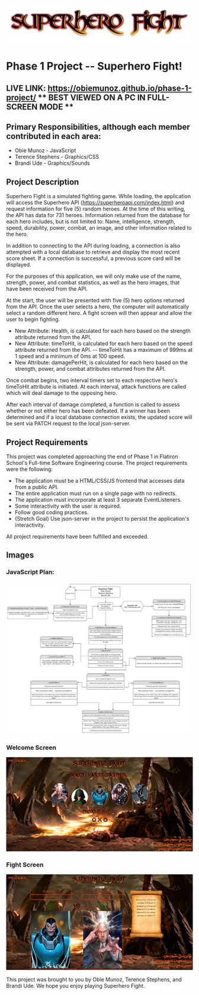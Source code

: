 ![superhero-fight-banner](./assets/superhero-fight-banner.png)

# Phase 1 Project -- Superhero Fight!
## LIVE LINK: https://obiemunoz.github.io/phase-1-project/  ** BEST VIEWED ON A PC IN FULL-SCREEN MODE **
## Primary Responsibilities, although each member contributed in each area:
- Obie Munoz - JavaScript
- Terence Stephens - Graphics/CSS
- Brandi Ude - Graphics/Sounds

## Project Description
Superhero Fight is a simulated fighting game. While loading, the application will access the Superhero API (https://superheroapi.com/index.html) and request information for five (5) random heroes. At the time of this writing, the API has data for 731 heroes. Information returned from the database for each hero includes, but is not limited to: Name, intelligence, strength, speed, durability, power, combat, an image, and other information related to the hero.

In addition to connecting to the API during loading, a connection is also attempted with a local database to retrieve and display the most recent score sheet. If a connection is successful, a previous score card will be displayed.

For the purposes of this application, we will only make use of the name, strength, power, and combat statistics, as well as the hero images, that have been received from the API.

At the start, the user will be presented with five (5) hero options returned from the API. Once the user selects a hero, the computer will automatically select a random different hero. A fight screen will then appear and allow the user to begin fighting.

- New Attribute: Health, is calculated for each hero based on the strength attribute returned from the API.
- New Attribute: timeToHit, is calculated for each hero based on the speed attribute returned from the API.
-- timeToHit has a maximum of 999ms at 1 speed and a minimum of 0ms at 100 speed.
- New Attribute: damagePerHit, is calculated for each hero based on the strength, power, and combat attributes returned from the API.

Once combat begins, two interval timers set to each respective hero's timeToHit attribute is initiated. At each interval, attack functions are called which will deal damage to the opposing hero.

After each interval of damage completed, a function is called to assess whether or not either hero has been defeated. If a winner has been determined and if a local database connection exists, the updated score will be sent via PATCH request to the local json-server.

## Project Requirements
This project was completed approaching the end of Phase 1 in Flatiron School's Full-time Software Engineering course. The project requirements were the following:
- The application must be a HTML/CSS/JS frontend that accesses data from a public API.
- The entire application must run on a single page with no redirects.
- The application must incorporate at least 3 separate EventListeners.
- Some interactivity with the user is required.
- Follow good coding practices.
- (Stretch Goal) Use json-server in the project to persist the application's interactivity.

All project requirements have been fulfilled and exceeded.

## Images
### JavaScript Plan:
![javascript-plan](./misc-project-files/javascript-plan.png)
### Welcome Screen
![superhero-fight-1](./misc-project-files/superhero-fight-1.png)
### Fight Screen
![superhero-fight-2](./misc-project-files/superhero-fight-2.jpg)

This project was brought to you by Obie Munoz, Terence Stephens, and Brandi Ude. We hope you enjoy playing Superhero Fight.
